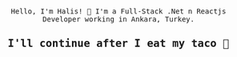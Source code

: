 <samp >
    <div align="center">Hello, I'm Halis! 👋
        I'm a Full-Stack .Net n Reactjs Developer working in Ankara, Turkey.
    </div>
     <h2 align="center">I'll continue after I eat my taco 🌮</h3>
 </samp>
   
